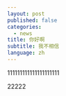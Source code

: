 ```yaml
---
layout: post
published: false
categories:
  - news
title: 你好啊
subtitle: 我不相信
language: zh
---
```

111111111111111111111

22222